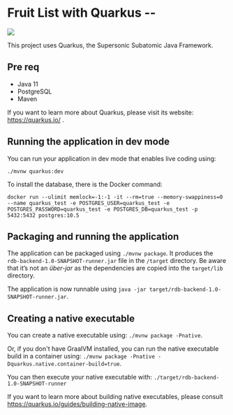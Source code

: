 # Fruit List with Quarkus -- 

<a href="https://console.platform.sh/projects/create-project/?template=https://raw.githubusercontent.com/otaviojava/fruit-list-quarkus/master/.platform.template.yaml&utm_campaign=deploy_on_platform?utm_medium=button&utm_source=affiliate_links&utm_content=https://raw.githubusercontent.com/otaviojava/fruit-list-quarkus/master/.platform/.platform.template.yaml" target="_blank" title="Deploy with Platform.sh"><img src="https://platform.sh/images/deploy/deploy-button-lg-blue.svg"></a>

This project uses Quarkus, the Supersonic Subatomic Java Framework.

## Pre req
* Java 11
* PostgreSQL
* Maven


If you want to learn more about Quarkus, please visit its website: https://quarkus.io/ .

## Running the application in dev mode

You can run your application in dev mode that enables live coding using:
```
./mvnw quarkus:dev
```

To install the database, there is the Docker command:

```
docker run --ulimit memlock=-1:-1 -it --rm=true --memory-swappiness=0 --name quarkus_test -e POSTGRES_USER=quarkus_test -e POSTGRES_PASSWORD=quarkus_test -e POSTGRES_DB=quarkus_test -p 5432:5432 postgres:10.5
```

## Packaging and running the application

The application can be packaged using `./mvnw package`.
It produces the `rdb-backend-1.0-SNAPSHOT-runner.jar` file in the `/target` directory.
Be aware that it’s not an _über-jar_ as the dependencies are copied into the `target/lib` directory.

The application is now runnable using `java -jar target/rdb-backend-1.0-SNAPSHOT-runner.jar`.

## Creating a native executable

You can create a native executable using: `./mvnw package -Pnative`.

Or, if you don't have GraalVM installed, you can run the native executable build in a container using: `./mvnw package -Pnative -Dquarkus.native.container-build=true`.

You can then execute your native executable with: `./target/rdb-backend-1.0-SNAPSHOT-runner`

If you want to learn more about building native executables, please consult https://quarkus.io/guides/building-native-image.
